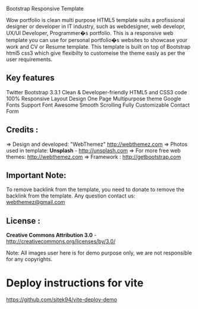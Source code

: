 Bootstrap Responsive Template

Wow portfolio is clean multi purpose HTML5 template suits a profissional designer or developer in IT industry, such as webdesigner, web developr, UX/UI Developer, Programmer�s portfolio. This is a responsive web template you can use for personal portfolio�s websites to showcase your work and CV or Resume template. This template is built on top of Bootstrap html5 css3 which give flexibilty to customeise the theme easly as per the user requirements. 


Key features
-------------
Twitter Bootstrap 3.3.1
Clean & Developer-friendly HTML5 and CSS3 code
100% Responsive Layout Design
One Page
Multipurpose theme
Google Fonts Support
Font Awesome 
Smooth Scrolling 
Fully Customizable
Contact Form


Credits :
-------
=> Design and developed: "WebThemez"  http://webthemez.com
=> Photos used in template: **Unsplash** - http://unsplash.com
=> For more free web themes: http://webthemez.com
=> Framework : http://getbootstrap.com

Important Note:
---------------
To remove backlink from the template, you need to donate to remove the backlink from the template.
Any question contact us: webthemez@gmail.com


License :
-------
**Creative Commons Attribution 3.0** - http://creativecommons.org/licenses/by/3.0/


Note:
All images user here is for demo purpose only, we are not responsible for any copyrights.

# Deploy instructions for vite

https://github.com/sitek94/vite-deploy-demo